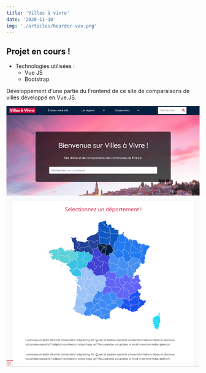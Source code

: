 ```yaml
---
title: 'Villes à vivre'
date: '2020-11-10'
img: './articles/hearder-vav.png'
---
```


## Projet en cours !
* Technologies utilisées : 
    * Vue JS
    * Bootstrap

Développement d'une partie du Frontend de ce site de comparaisons de villes développé en Vue.JS.

![villes à vivre](./img-vav/accueil-vav.png)